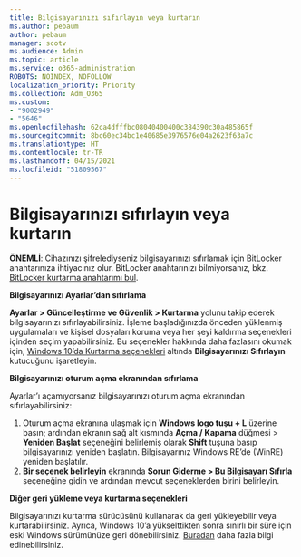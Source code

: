 ```yaml
---
title: Bilgisayarınızı sıfırlayın veya kurtarın
ms.author: pebaum
author: pebaum
manager: scotv
ms.audience: Admin
ms.topic: article
ms.service: o365-administration
ROBOTS: NOINDEX, NOFOLLOW
localization_priority: Priority
ms.collection: Adm_O365
ms.custom:
- "9002949"
- "5646"
ms.openlocfilehash: 62ca4dfffbc08040400400c384390c30a485865f
ms.sourcegitcommit: 8bc60ec34bc1e40685e3976576e04a2623f63a7c
ms.translationtype: HT
ms.contentlocale: tr-TR
ms.lasthandoff: 04/15/2021
ms.locfileid: "51809567"
---
```

# <a name="reset-or-recover-your-pc"></a>Bilgisayarınızı sıfırlayın veya kurtarın

**ÖNEMLİ**: Cihazınızı şifrelediyseniz bilgisayarınızı sıfırlamak için BitLocker anahtarınıza ihtiyacınız olur. BitLocker anahtarınızı bilmiyorsanız, bkz. [BitLocker kurtarma anahtarımı bul](https://support.microsoft.com/help/4026181/windows-10-find-my-bitlocker-recovery-key).

**Bilgisayarınızı Ayarlar’dan sıfırlama**

**Ayarlar > Güncelleştirme ve Güvenlik > Kurtarma** yolunu takip ederek bilgisayarınızı sıfırlayabilirsiniz. İşleme başladığınızda önceden yüklenmiş uygulamaları ve kişisel dosyaları koruma veya her şeyi kaldırma seçenekleri içinden seçim yapabilirsiniz. Bu seçenekler hakkında daha fazlasını okumak için, [Windows 10’da Kurtarma seçenekleri](https://support.microsoft.com/help/12415/windows-10-recovery-options) altında **Bilgisayarınızı Sıfırlayın** kutucuğunu işaretleyin.

**Bilgisayarınızı oturum açma ekranından sıfırlama**

Ayarlar’ı açamıyorsanız bilgisayarınızı oturum açma ekranından sıfırlayabilirsiniz:

1. Oturum açma ekranına ulaşmak için **Windows logo tuşu + L** üzerine basın; ardından ekranın sağ alt kısmında **Açma / Kapama** düğmesi > **Yeniden Başlat** seçeneğini belirlemiş olarak **Shift** tuşuna basıp bilgisayarınızı yeniden başlatın. Bilgisayarınız Windows RE’de (WinRE) yeniden başlatılır.
2. **Bir seçenek belirleyin** ekranında **Sorun Giderme > Bu Bilgisayarı Sıfırla** seçeneğine gidin ve ardından mevcut seçeneklerden birini belirleyin.

**Diğer geri yükleme veya kurtarma seçenekleri**

Bilgisayarınızı kurtarma sürücüsünü kullanarak da geri yükleyebilir veya kurtarabilirsiniz. Ayrıca, Windows 10’a yükselttikten sonra sınırlı bir süre için eski Windows sürümünüze geri dönebilirsiniz. [Buradan](https://support.microsoft.com/help/12415/windows-10-recovery-options) daha fazla bilgi edinebilirsiniz.
